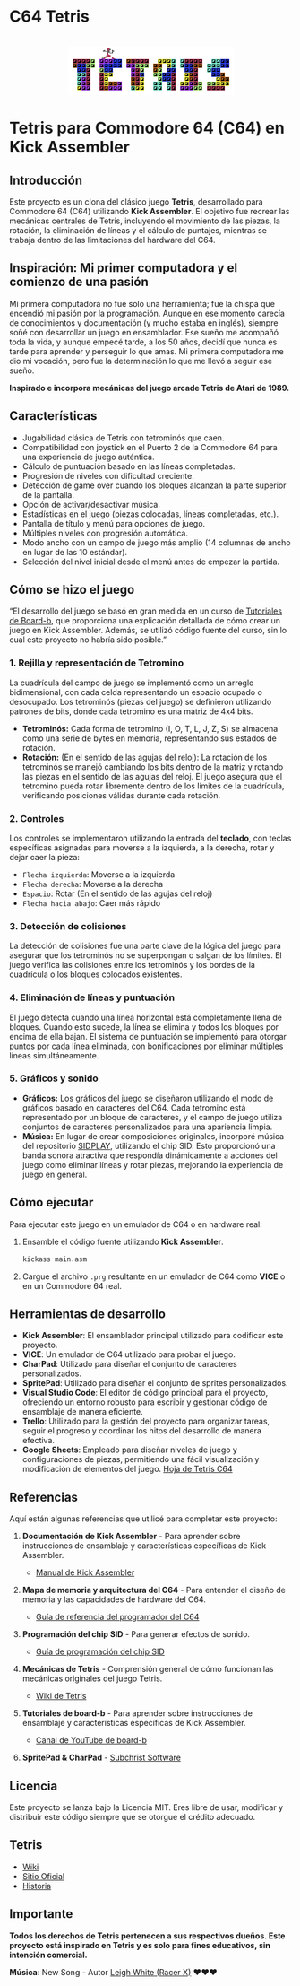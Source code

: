 
# C64 Tetris

<br/>
<div align="center">
<a href="https://github.com/ShaanCoding/makeread.me">
<img src="../images/tetris-title.png" alt="Logo" width="297" height="87">
</a>
</div>


# Tetris para Commodore 64 (C64) en Kick Assembler

## Introducción

Este proyecto es un clona del clásico juego **Tetris**, desarrollado para Commodore 64 (C64) utilizando **Kick Assembler**. El objetivo fue recrear las mecánicas centrales de Tetris, incluyendo el movimiento de las piezas, la rotación, la eliminación de líneas y el cálculo de puntajes, mientras se trabaja dentro de las limitaciones del hardware del C64.

## Inspiración: Mi primer computadora y el comienzo de una pasión

Mi primera computadora no fue solo una herramienta; fue la chispa que encendió mi pasión por la programación. Aunque en ese momento carecía de conocimientos y documentación (y mucho estaba en inglés), siempre soñé con desarrollar un juego en ensamblador. Ese sueño me acompañó toda la vida, y aunque empecé tarde, a los 50 años, decidí que nunca es tarde para aprender y perseguir lo que amas. Mi primera computadora me dio mi vocación, pero fue la determinación lo que me llevó a seguir ese sueño.

**Inspirado e incorpora mecánicas del juego arcade Tetris de Atari de 1989.**

## Características

-	Jugabilidad clásica de Tetris con tetrominós que caen.
-	Compatibilidad con joystick en el Puerto 2 de la Commodore 64 para una experiencia de juego auténtica.
-	Cálculo de puntuación basado en las líneas completadas.
-	Progresión de niveles con dificultad creciente.
-	Detección de game over cuando los bloques alcanzan la parte superior de la pantalla.
-	Opción de activar/desactivar música.
-	Estadísticas en el juego (piezas colocadas, líneas completadas, etc.).
-	Pantalla de título y menú para opciones de juego.
-	Múltiples niveles con progresión automática.
-	Modo ancho con un campo de juego más amplio (14 columnas de ancho en lugar de las 10 estándar).
-	Selección del nivel inicial desde el menú antes de empezar la partida.

## Cómo se hizo el juego

“El desarrollo del juego se basó en gran medida en un curso de [Tutoriales de Board-b](https://www.youtube.com/@board-b-tutorials), que proporciona una explicación detallada de cómo crear un juego en Kick Assembler. Además, se utilizó código fuente del curso, sin lo cual este proyecto no habría sido posible.”

### 1. Rejilla y representación de Tetromino

La cuadrícula del campo de juego se implementó como un arreglo bidimensional, con cada celda representando un espacio ocupado o desocupado. Los tetrominós (piezas del juego) se definieron utilizando patrones de bits, donde cada tetromino es una matriz de 4x4 bits.

- **Tetrominós:** Cada forma de tetromino (I, O, T, L, J, Z, S) se almacena como una serie de bytes en memoria, representando sus estados de rotación.
- **Rotación:** (En el sentido de las agujas del reloj): La rotación de los tetrominós se manejó cambiando los bits dentro de la matriz y rotando las piezas en el sentido de las agujas del reloj. El juego asegura que el tetromino pueda rotar libremente dentro de los límites de la cuadrícula, verificando posiciones válidas durante cada rotación.

### 2. Controles

Los controles se implementaron utilizando la entrada del **teclado**, con teclas específicas asignadas para moverse a la izquierda, a la derecha, rotar y dejar caer la pieza:

- `Flecha izquierda`: Moverse a la izquierda
- `Flecha derecha`: Moverse a la derecha
- `Espacio`: Rotar (En el sentido de las agujas del reloj)
- `Flecha hacia abajo`: Caer más rápido

### 3. Detección de colisiones

La detección de colisiones fue una parte clave de la lógica del juego para asegurar que los tetrominós no se superpongan o salgan de los límites. El juego verifica las colisiones entre los tetrominós y los bordes de la cuadrícula o los bloques colocados existentes.

### 4. Eliminación de líneas y puntuación

El juego detecta cuando una línea horizontal está completamente llena de bloques. Cuando esto sucede, la línea se elimina y todos los bloques por encima de ella bajan. El sistema de puntuación se implementó para otorgar puntos por cada línea eliminada, con bonificaciones por eliminar múltiples líneas simultáneamente.

### 5. Gráficos y sonido

- **Gráficos:** Los gráficos del juego se diseñaron utilizando el modo de gráficos basado en caracteres del C64. Cada tetromino está representado por un bloque de caracteres, y el campo de juego utiliza conjuntos de caracteres personalizados para una apariencia limpia.
- **Música:** En lugar de crear composiciones originales, incorporé música del repositorio [SIDPLAY](http://www.sidmusic.org/), utilizando el chip SID. Esto proporcionó una banda sonora atractiva que respondía dinámicamente a acciones del juego como eliminar líneas y rotar piezas, mejorando la experiencia de juego en general.

## Cómo ejecutar

Para ejecutar este juego en un emulador de C64 o en hardware real:

1. Ensamble el código fuente utilizando **Kick Assembler**.
   ```bash
   kickass main.asm
   ```
2. Cargue el archivo `.prg` resultante en un emulador de C64 como **VICE** o en un Commodore 64 real.

## Herramientas de desarrollo

- **Kick Assembler**: El ensamblador principal utilizado para codificar este proyecto.
- **VICE**: Un emulador de C64 utilizado para probar el juego.
- **CharPad**: Utilizado para diseñar el conjunto de caracteres personalizados.
- **SpritePad**: Utilizado para diseñar el conjunto de sprites personalizados.
- **Visual Studio Code**: El editor de código principal para el proyecto, ofreciendo un entorno robusto para escribir y gestionar código de ensamblaje de manera eficiente.
- **Trello**: Utilizado para la gestión del proyecto para organizar tareas, seguir el progreso y coordinar los hitos del desarrollo de manera efectiva.
- **Google Sheets**: Empleado para diseñar niveles de juego y configuraciones de piezas, permitiendo una fácil visualización y modificación de elementos del juego. [Hoja de Tetris C64](https://docs.google.com/spreadsheets/d/1_ig19sMXD00o047gIRUfUvoIk_laGAnXPoKrUIsnIFE/edit?usp=sharing)

## Referencias

Aquí están algunas referencias que utilicé para completar este proyecto:

1. **Documentación de Kick Assembler** - Para aprender sobre instrucciones de ensamblaje y características específicas de Kick Assembler.
   - [Manual de Kick Assembler](http://theweb.dk/KickAssembler/WebHelp/)

2. **Mapa de memoria y arquitectura del C64** - Para entender el diseño de memoria y las capacidades de hardware del C64.
   - [Guía de referencia del programador del C64](http://www.zimmers.net/cbmpics/cbm/c64/vic-ii.txt)

3. **Programación del chip SID** - Para generar efectos de sonido.
   - [Guía de programación del chip SID](https://www.c64-wiki.com/wiki/SID)

4. **Mecánicas de Tetris** - Comprensión general de cómo funcionan las mecánicas originales del juego Tetris.
   - [Wiki de Tetris](https://tetris.wiki/Tetris_Guideline)

5. **Tutoriales de board-b** - Para aprender sobre instrucciones de ensamblaje y características específicas de Kick Assembler.
    - [Canal de YouTube de board-b](https://www.youtube.com/@board-b-tutorials)

6. **SpritePad & CharPad** - [Subchrist Software](https://itch.io/profile/subchristsoftware)

## Licencia

Este proyecto se lanza bajo la Licencia MIT. Eres libre de usar, modificar y distribuir este código siempre que se otorgue el crédito adecuado.

## Tetris

- [Wiki](https://es.wikipedia.org/wiki/Tetris)
- [Sitio Oficial](https://www.tetris.com/)
- [Historia](https://vadim.oversigma.com/Tetris.htm)

## Importante

**Todos los derechos de Tetris pertenecen a sus respectivos dueños. Este proyecto está inspirado en Tetris y es solo para fines educativos, sin intención comercial.**

**Música**: New Song - Autor [Leigh White (Racer X)](https://csdb.dk/release/?id=17674) ❤️❤️❤️